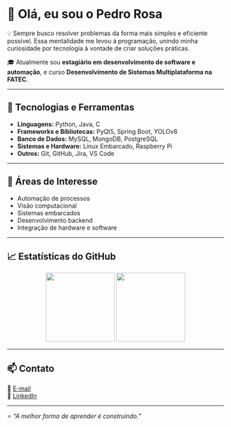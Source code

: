 # 👋 Olá, eu sou o Pedro Rosa

💡 Sempre busco resolver problemas da forma mais simples e eficiente possível. Essa mentalidade me levou à programação, unindo minha curiosidade por tecnologia à vontade de criar soluções práticas.

🎓 Atualmente sou **estagiário em desenvolvimento de software e automação**, e curso **Desenvolvimento de Sistemas Multiplataforma na FATEC**.

---

## 🚀 Tecnologias e Ferramentas

- **Linguagens:** Python, Java, C  
- **Frameworks e Bibliotecas:** PyQt5, Spring Boot, YOLOv8  
- **Banco de Dados:** MySQL, MongoDB, PostgreSQL  
- **Sistemas e Hardware:** Linux Embarcado, Raspberry Pi  
- **Outros:** Git, GitHub, Jira, VS Code

---

## 🧠 Áreas de Interesse
- Automação de processos  
- Visão computacional  
- Sistemas embarcados  
- Desenvolvimento backend  
- Integração de hardware e software  

---

## 📈 Estatísticas do GitHub
<p align="center">
  <img height="160em" src="https://github-readme-stats.vercel.app/api?username=PedHr&show_icons=true&theme=tokyonight&count_private=true"/>
  <img height="160em" src="https://github-readme-stats.vercel.app/api/top-langs/?username=PedHr&layout=compact&langs_count=8&theme=tokyonight"/>
</p>

---

## 📫 Contato
📧 [E-mail](mailto:pedrohe313131@gmai.com)  
💼 [LinkedIn](https://www.linkedin.com/in/pedro-rosa1/)  

---

⭐ *“A melhor forma de aprender é construindo.”*
